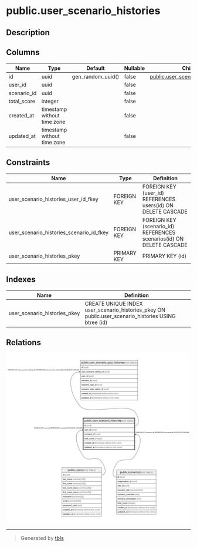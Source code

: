 # public.user_scenario_histories

## Description

## Columns

| Name | Type | Default | Nullable | Children | Parents | Comment |
| ---- | ---- | ------- | -------- | -------- | ------- | ------- |
| id | uuid | gen_random_uuid() | false | [public.user_scenario_quiz_histories](public.user_scenario_quiz_histories.md) |  |  |
| user_id | uuid |  | false |  | [public.users](public.users.md) |  |
| scenario_id | uuid |  | false |  | [public.scenarios](public.scenarios.md) |  |
| total_score | integer |  | false |  |  |  |
| created_at | timestamp without time zone |  | false |  |  |  |
| updated_at | timestamp without time zone |  | false |  |  |  |

## Constraints

| Name | Type | Definition |
| ---- | ---- | ---------- |
| user_scenario_histories_user_id_fkey | FOREIGN KEY | FOREIGN KEY (user_id) REFERENCES users(id) ON DELETE CASCADE |
| user_scenario_histories_scenario_id_fkey | FOREIGN KEY | FOREIGN KEY (scenario_id) REFERENCES scenarios(id) ON DELETE CASCADE |
| user_scenario_histories_pkey | PRIMARY KEY | PRIMARY KEY (id) |

## Indexes

| Name | Definition |
| ---- | ---------- |
| user_scenario_histories_pkey | CREATE UNIQUE INDEX user_scenario_histories_pkey ON public.user_scenario_histories USING btree (id) |

## Relations

![er](public.user_scenario_histories.svg)

---

> Generated by [tbls](https://github.com/k1LoW/tbls)
